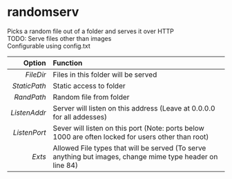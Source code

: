 randomserv
=========
Picks a random file out of a folder and serves it over HTTP  
TODO: Serve files other than images  
Configurable using config.txt

| Option | Function|
|-------:|:--------|
| *FileDir* | Files in this folder will be served | 
| *StaticPath* | Static access to folder |
| *RandPath* | Random file from folder |
| *ListenAddr* | Server will listen on this address (Leave at 0.0.0.0 for all addesses) |
| *ListenPort* | Sever will listen on this port (Note: ports below 1000 are often locked for users other than root) |
| *Exts* | Allowed File types that will be served (To serve anything but images, change mime type header on line 84) |
